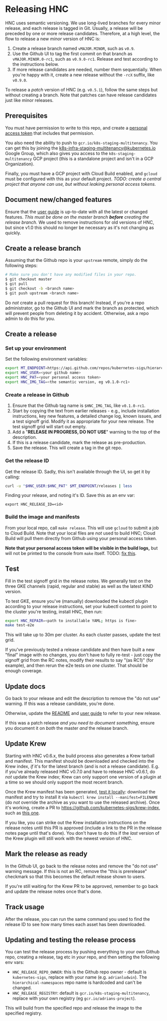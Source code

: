# Releasing HNC

HNC uses semantic versioning. We use long-lived branches for every minor
release, and each release is tagged in Git. Usually, a release will be preceded
by one or more release candidates. Therefore, at a high level, the flow to
release a new _minor_ version of HNC is:

1. Create a release branch named `vMAJOR.MINOR`, such as `v0.9`.
2. Use the Github UI to tag the first commit on that branch as
   `vMAJOR.MINOR.0-rc1`, such as `v0.9.0-rc1`. Release and test
   according to the instructions below.
3. If more release candidates are needed, number them sequentially. When you're
   happy with it, create a new release without the `-rcX` suffix, like
   `v0.9.0`.

To release a _patch_ version of HNC (e.g. `v0.5.1`), follow the same steps
but without creating a branch. Note that patches can have release candidates
just like minor releases.

## Prerequisites

You must have permission to write to this repo, and create a [personal access
token](https://docs.github.com/en/github/authenticating-to-github/creating-a-personal-access-token)
that includes that permission.

You also need the ability to push to `gcr.io/k8s-staging-multitenancy`. You can
get this by joining the k8s-infra-staging-multitenancy@kubernetes.io Google
Group, which also gives you access to the `k8s-staging-multitenancy` GCP project
(this is a standalone project and isn't in a GCP Organization).

Finally, you must have a GCP project with Cloud Build enabled, and `gcloud` must
be configured with this as your default project. _TODO: create a central project
that anyone can use, but without leaking personal access tokens._

## Document new/changed features

Ensure that the [user guide](user-guide/) is up-to-date with all the latest or
changed features. _This must be done on the master branch **before** creating
the release branch._ We used to remove instructions for old versions of HNC, but
since v1.0 this should no longer be necessary as it's not changing as quickly.

## Create a release branch

Assuming that the Github repo is your `upstream` remote, simply do the following
steps:

```bash
# Make sure you don't have any modified files in your repo.
$ git checkout master
$ git pull
$ git checkout -b <branch name>
$ git push upstream <branch name>
```

Do _not_ create a pull request for this branch! Instead, if you're a repo
administrator, go to the Github UI and mark the branch as protected, which will
prevent people from deleting it by accident. Otherwise, ask a repo admin to do
this for you.

## Create a release

### Set up your environment

Set the following environment variables:

```bash
export MT_ENDPOINT=https://api.github.com/repos/kubernetes-sigs/hierarchical-namespaces
export HNC_USER=<your github name>
export HNC_PAT=<your personal access token>
export HNC_IMG_TAG=<the semantic version, eg v0.1.0-rc1>
```

### Create a release in Github

1. Ensure that the Github tag name is `$HNC_IMG_TAG`, like `v0.1.0-rc1`.
2. Start by copying the text from earlier releases - e.g., include installation
   instructions, key new features, a detailed change log, known issues, and a
   test signoff grid. Modify it as appropriate for your new release. The test
   signoff grid will start out empty.
3. Add a "**RELEASE IN PROGRESS, DO NOT USE**" warning to the top of the
   description.
4. If this is a release candidate, mark the release as pre-production.
5. Save the release. This will create a tag in the git repo.

### Get the release ID

Get the release ID. Sadly, this isn't available through the UI, so get it by
calling:

```bash
curl -u "$HNC_USER:$HNC_PAT" $MT_ENDPOINT/releases | less
```

Finding your release, and noting it's ID. Save this as an env var:

`export HNC_RELEASE_ID=<id>`

### Build the image and manifests

From your local repo, call `make release`. This will use `gcloud` to submit a
job to Cloud Build. Note that your local files are _not_ used to build HNC;
Cloud Build will pull them directly from Github using your personal access
token.

**Note that your personal access token will be visible in the build logs,** but
will not be printed to the console from `make` itself. TODO: [fix
this](https://cloud.google.com/cloud-build/docs/securing-builds/use-encrypted-secrets-credentials#example_build_request_using_an_encrypted_variable).

## Test

Fill in the test signoff grid in the release notes. We generally test on the
three GKE channels (rapid, regular and stable) as well as the latest KIND
version.

To test GKE, ensure you've (manually) downloaded the kubectl plugin according to
your release instructions, set your kubectl context to point to the cluster
you're testing, install HNC, then run:

```bash
export HNC_REPAIR=<path to installable YAML; https is fine>
make test-e2e
```

This will take up to 30m per cluster. As each cluster passes, update the test
grid.

If you've previously tested a release candidate and then have built a new
"final" image with no changes, you don't have to fully re-test - just copy the
signoff grid from the RC notes, modify their results to say "(as RC1)" (for
example), and then rerun the e2e tests on _one_ cluster. That should be enough
coverage.

## Update docs

Go back to your release and edit the description to remove the "do not use"
warning. If this was a release candidate, you're done.

Otherwise, update the [README](../README.md#start) and [user
guide](user-guide/how-to.md#admin-install) to refer to your new release.

If this was a patch release _and you need to document something_, ensure you
document it on _both_ the master _and_ the release branch.

## Update Krew

Starting with HNC v0.6.x, the build process also generates a Krew tarball and
manifest. This manifest should be downloaded and checked into the Krew index,
*if* it's for the latest branch (and is not a release candidate). E.g. if you've
already released HNC v0.7.0 and have to release HNC v0.6.1, do *not* update the
Krew index; Krew can only support one version of a plugin at a time so we should
only support the most recent branch.

Once the Krew manifest has been generated, [test it
locally](https://krew.sigs.k8s.io/docs/developer-guide/testing-locally/):
download the manifest and try to install it via `kubectl krew install
--manifest=FILENAME` (do _not_ override the archive as you want to use the
released archive). Once it's working, create a PR to
https://github.com/kubernetes-sigs/krew-index, such as [this
one](https://github.com/kubernetes-sigs/krew-index/pull/890).

If you like, you can strike out the Krew installation instructions on the
release notes until this PR is approved (include a link to the PR in the release
notes page until that's done). You don't have to do this if the _last_ version
of the Krew plugin will still work with the newest version of HNC.

## Mark the release as ready

In the Github UI, go back to the release notes and remove the "do not use"
warning message. If this is not an RC, remove the "this is prerelease" checkmark
so that this becomes the default release shown to users.

If you're still waiting for the Krew PR to be approved, remember to go back and
update the release notes once that's done.

## Track usage

After the release, you can run the same command you used to find the release ID
to see how many times each asset has been downloaded.

## Updating and testing the release process

You can test the release process by pushing everything to your own Github repo,
creating a release, tag etc in *your* repo, and then setting the following env
vars:

* `HNC_RELEASE_REPO_OWNER`: this is the Github repo owner - default is
  `kubernetes-sigs`, replace with your name (e.g. `adrianludwin`). The
  `hierarchical-namespaces` repo name is hardcoded and can't be changed.
* `HNC_RELEASE_REGISTRY`: default is `gcr.io/k8s-staging-multitenancy`, replace
  with your own registry (eg `gcr.io/adrians-project`).

This will build from the specified repo and release the image to the specified
registry.
